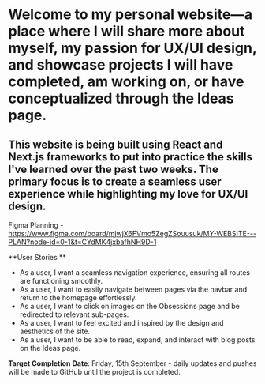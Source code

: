 # Welcome to my personal website—a place where I will share more about myself, my passion for UX/UI design, and showcase projects I will have completed, am working on, or have conceptualized through the Ideas page.

## This website is being built using React and Next.js frameworks to put into practice the skills I've learned over the past two weeks. The primary focus is to create a seamless user experience while highlighting my love for UX/UI design.  

Figma Planning - https://www.figma.com/board/mjwjX6FVmo5ZegZSouusuk/MY-WEBSITE---PLAN?node-id=0-1&t=CYdMK4jxbafhNH9D-1

**User Stories 
**
- As a user, I want a seamless navigation experience, ensuring all routes are functioning smoothly.
- As a user, I want to easily navigate between pages via the navbar and return to the homepage effortlessly.
- As a user, I want to click on images on the Obsessions page and be redirected to relevant sub-pages.
- As a user, I want to feel excited and inspired by the design and aesthetics of the site.
- As a user, I want to be able to read, expand, and interact with blog posts on the Ideas page.

**Target Completion Date**: Friday, 15th September - daily updates and pushes will be made to GitHub until the project is completed.
